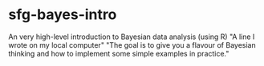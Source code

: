 # sfg-bayes-intro
An very high-level introduction to Bayesian data analysis (using R)
"A line I wrote on my local computer" 
"The goal is to give you a flavour of Bayesian thinking and how to implement some simple examples in practice." 
